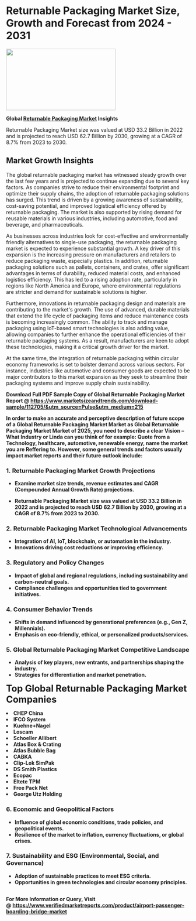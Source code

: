 <H1>Returnable Packaging Market Size, Growth and Forecast from 2024 - 2031</H1><img class="aligncenter size-medium wp-image-584254" src="https://thirdeyenews.in/wp-content/uploads/2024/09/Global-Market-Research-300x168.jpeg" alt="" width="300" height="168" /><p><strong>Global&nbsp;<a href="https://www.marketsizeandtrends.com/download-sample/112705/&amp;utm_source=Pulse&amp;utm_medium=215">Returnable Packaging Market</a> Insights</strong></p><p>Returnable Packaging Market size was valued at USD 33.2 Billion in 2022 and is projected to reach USD 62.7 Billion by 2030, growing at a CAGR of 8.7% from 2023 to 2030.</p><p><h2>Market Growth Insights</h2> <p>The global returnable packaging market has witnessed steady growth over the last few years and is projected to continue expanding due to several key factors. As companies strive to reduce their environmental footprint and optimize their supply chains, the adoption of returnable packaging solutions has surged. This trend is driven by a growing awareness of sustainability, cost-saving potential, and improved logistical efficiency offered by returnable packaging. The market is also supported by rising demand for reusable materials in various industries, including automotive, food and beverage, and pharmaceuticals.</p> <p><strong></strong></p> <p>As businesses across industries look for cost-effective and environmentally friendly alternatives to single-use packaging, the returnable packaging market is expected to experience substantial growth. A key driver of this expansion is the increasing pressure on manufacturers and retailers to reduce packaging waste, especially plastics. In addition, returnable packaging solutions such as pallets, containers, and crates, offer significant advantages in terms of durability, reduced material costs, and enhanced logistics efficiency. This has led to a rising adoption rate, particularly in regions like North America and Europe, where environmental regulations are stricter and demand for sustainable solutions is higher.</p> <p>Furthermore, innovations in returnable packaging design and materials are contributing to the market's growth. The use of advanced, durable materials that extend the life cycle of packaging items and reduce maintenance costs is becoming increasingly common. The ability to track and manage packaging using IoT-based smart technologies is also adding value, allowing companies to further enhance the operational efficiencies of their returnable packaging systems. As a result, manufacturers are keen to adopt these technologies, making it a critical growth driver for the market.</p> <p>At the same time, the integration of returnable packaging within circular economy frameworks is set to bolster demand across various sectors. For instance, industries like automotive and consumer goods are expected to be major contributors to this market expansion as they seek to streamline their packaging systems and improve supply chain sustainability.</p> <p><strong></p><p><span class=""><strong>Download Full PDF Sample Copy of Global Returnable Packaging Market Report</strong> @ <a href="https://www.marketsizeandtrends.com/download-sample/112705/&amp;utm_source=Pulse&amp;utm_medium=215" target="_blank">https://www.marketsizeandtrends.com/download-sample/112705/&amp;utm_source=Pulse&amp;utm_medium=215</a></span></p><p>In order to make an accurate and perceptive description of future scope of a Global&nbsp;Returnable Packaging Market Market as Global&nbsp;Returnable Packaging Market Market of 2025, you need to describe a clear Vision &ndash; What Industry or Linda can you think of for example: Quote from a Technology, healthcare, automotive, renewable energy, name the market you are Reffering to. However, some general trends and factors usually impact market reports and their future outlook include:</p><h3>1.&nbsp;<strong>Returnable Packaging Market Growth Projections</strong></h3><ul><li>Examine market size trends, revenue estimates and CAGR (Compounded Annual Growth Rate) projections.</li><li><p>Returnable Packaging Market size was valued at USD 33.2 Billion in 2022 and is projected to reach USD 62.7 Billion by 2030, growing at a CAGR of 8.7% from 2023 to 2030.</p></li></ul><h3>2.&nbsp;<strong>Returnable Packaging Market Technological Advancements</strong></h3><ul><li>Integration of AI, IoT, blockchain, or automation in the industry.</li><li>Innovations driving cost reductions or improving efficiency.</li></ul><h3>3.&nbsp;<strong>Regulatory and Policy Changes</strong></h3><ul><li>Impact of global and regional regulations, including sustainability and carbon-neutral goals.</li><li>Compliance challenges and opportunities tied to government initiatives.</li></ul><h3>4.&nbsp;<strong>Consumer Behavior Trends</strong></h3><ul><li>Shifts in demand influenced by generational preferences (e.g., Gen Z, Millennials).</li><li>Emphasis on eco-friendly, ethical, or personalized products/services.</li></ul><h3>5.&nbsp;<strong>Global Returnable Packaging Market Competitive Landscape</strong></h3><ul><li>Analysis of key players, new entrants, and partnerships shaping the industry.</li><li>Strategies for differentiation and market penetration.</li></ul><p data-pm-slice="1 1 []"><span style="color: inherit; font-family: inherit; font-size: 25px;">Top Global Returnable Packaging Market Companies</span></p><div class="" data-test-id=""><p><li>CHEP China</li><li> IFCO System</li><li> Kuehne+Nagel</li><li> Loscam</li><li> Schoeller Allibert</li><li> Atlas Box & Crating</li><li> Atlas Bubble Bag</li><li> CABKA</li><li> Clip-Lok SimPak</li><li> DS Smith Plastics</li><li> Ecopac</li><li> Eltete TPM</li><li> Free Pack Net</li><li> George Utz Holding</li></p></div><h3>6.&nbsp;<strong>Economic and Geopolitical Factors</strong></h3><ul><li>Influence of global economic conditions, trade policies, and geopolitical events.</li><li>Resilience of the market to inflation, currency fluctuations, or global crises.</li></ul><h3>7.&nbsp;<strong>Sustainability and ESG (Environmental, Social, and Governance)</strong></h3><ul><li>Adoption of sustainable practices to meet ESG criteria.</li><li>Opportunities in green technologies and circular economy principles.</li></ul><h2><strong style="font-size: 14px;">For More Information or Query, Visit @&nbsp;</strong><a style="background-color: #ffffff; font-size: 14px;" href="https://www.marketsizeandtrends.com/report/returnable-packaging-market/" target="_blank">https://www.verifiedmarketreports.com/product/airport-passenger-boarding-bridge-market</a></h2>
